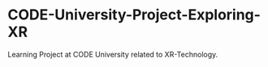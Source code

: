 # CODE-University-Project-Exploring-XR
Learning Project at CODE University related to XR-Technology.
